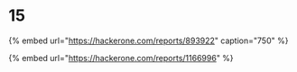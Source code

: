 # 15

{% embed url="https://hackerone.com/reports/893922" caption="750" %}

{% embed url="https://hackerone.com/reports/1166996" %}



